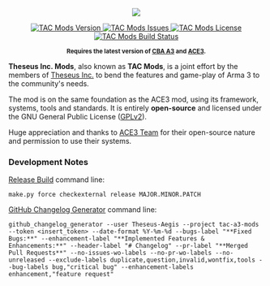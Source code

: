 <p align="center">
    <img src="https://github.com/Theseus-Aegis/tac-a3-mods/blob/master/extras/assets/logo/TAC-Logo.jpg">
</p>
<p align="center">
    <a href="https://github.com/Theseus-Aegis/tac-a3-mods/releases">
        <img src="https://img.shields.io/badge/Version-1.3.0-blue.svg" alt="TAC Mods Version">
    </a>
    <a href="https://github.com/Theseus-Aegis/tac-a3-mods/issues">
        <img src="https://img.shields.io/github/issues-raw/Theseus-Aegis/tac-a3-mods.svg?label=Issues" alt="TAC Mods Issues">
    </a>
    <a href="https://github.com/Theseus-Aegis/tac-a3-mods/blob/master/LICENSE">
        <img src="https://img.shields.io/badge/License-GPLv2-red.svg" alt="TAC Mods License">
    </a>
    <a href="https://travis-ci.org/Theseus-Aegis/tac-a3-mods">
        <img src="https://img.shields.io/travis/Theseus-Aegis/tac-a3-mods.svg" alt="TAC Mods Build Status">
    </a>
</p>
<p align="center"><sup><strong>Requires the latest version of <a href="https://github.com/CBATeam/CBA_A3/releases">CBA A3</a> and <a href="https://github.com/acemod/ACE3/releases">ACE3</a>.</strong></sup></p>

**Theseus Inc. Mods**, also known as **TAC Mods**, is a joint effort by the members of <a href="http://www.theseus-aegis.com/">Theseus Inc.</a> to bend the features and game-play of Arma 3 to the community's needs.

The mod is on the same foundation as the ACE3 mod, using its framework, systems, tools and standards. It is entirely **open-source** and licensed under the GNU General Public License ([GPLv2](https://github.com/Theseus-Aegis/tac-a3-mods/blob/master/LICENSE)).

Huge appreciation and thanks to [ACE3 Team](http://ace3mod.com/team.html) for their open-source nature and permission to use their systems.


### Development Notes

[Release Build](tools/make.py) command line:
```
make.py force checkexternal release MAJOR.MINOR.PATCH
```

[GitHub Changelog Generator](https://github.com/skywinder/github-changelog-generator) command line:
```
github_changelog_generator --user Theseus-Aegis --project tac-a3-mods --token <insert_token> --date-format %Y-%m-%d --bugs-label "**Fixed Bugs:**" --enhancement-label "**Implemented Features & Enhancements:**" --header-label "# Changelog" --pr-label "**Merged Pull Requests**" --no-issues-wo-labels --no-pr-wo-labels --no-unreleased --exclude-labels duplicate,question,invalid,wontfix,tools --bug-labels bug,"critical bug" --enhancement-labels enhancement,"feature request"
```
